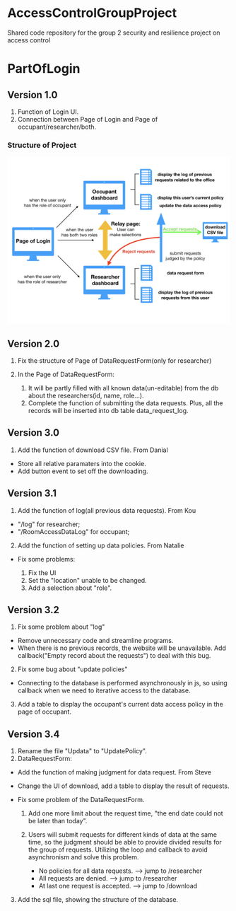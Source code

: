 # AccessControlGroupProject
Shared code repository for the group 2 security and resilience project on access control

# PartOfLogin
## Version 1.0
1. Function of Login UI. 
2. Connection between Page of Login and Page of occupant/researcher/both.

### Structure of Project
![image](https://github.com/D-Gorman/AccessControlGroupProject/blob/PartOfLogin/Structure_of_Project.jpeg)

## Version 2.0
1. Fix the structure of Page of DataRequestForm(only for researcher)
2. In the Page of DataRequestForm:

   1. It will be partly filled with all known data(un-editable) from the db about the researchers(id, name, role...).
   2. Complete the function of submitting the data requests. Plus, all the records will be inserted into db table data_request_log.
  
## Version 3.0
1. Add the function of download CSV file.    From Danial
+ Store all relative paramaters into the cookie.
+ Add button event to set off the downloading.

## Version 3.1
1. Add the function of log(all previous data requests).  From Kou
+ "/log" for researcher; 
+ "/RoomAccessDataLog" for occupant;

2. Add the function of setting up data policies.    From Natalie
+ Fix some problems:

   1. Fix the UI
   2. Set the "location" unable to be changed. 
   3. Add a selection about "role".
  
## Version 3.2
1. Fix some problem about "log"
+ Remove unnecessary code and streamline programs.
+ When there is no previous records, the website will be unavailable. Add callback("Empty record about the requests") to deal with this bug.

2. Fix some bug about "update policies"
+ Connecting to the database is performed asynchronously in js, so using callback when we need to iterative access to the database.

3. Add a table to display the occupant's current data access policy in the page of occupant.

## Version 3.4
1. Rename the file "Updata" to "UpdatePolicy".
2. DataRequestForm: 
+ Add the function of making judgment for data request.    From Steve
+ Change the UI of download, add a table to display the result of requests.
+ Fix some problem of the DataRequestForm.

   1. Add one more limit about the request time, "the end date could not be later than today".
   2. Users will submit requests for different kinds of data at the same time, so the judgment should be able to provide divided results for the group of requests. Utilizing the loop and callback to avoid asynchronism and solve this problem.
   
      + No policies for all data requests.    -->   jump to /researcher
      + All requests are denied.              -->   jump to /researcher
      + At last one request is accepted.      -->   jump to /download

3. Add the sql file, showing the structure of the database.
